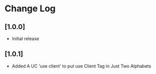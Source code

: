 # Change Log

## [1.0.0]

- Initial release

## [1.0.1]

- Added A UC 'use client' to put use Client Tag in Just Two Alphabets